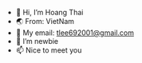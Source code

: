 - 👋 Hi, I’m Hoang Thai
- 🌏 From: VietNam
- 👀 My email: tlee692001@gmail.com
- 💞️ I’m newbie
- 📫 Nice to meet you 

<!---
HoangThai-zenno/HoangThai-zenno is a ✨ special ✨ repository because its `README.md` (this file) appears on your GitHub profile.
You can click the Preview link to take a look at your changes.
--->
